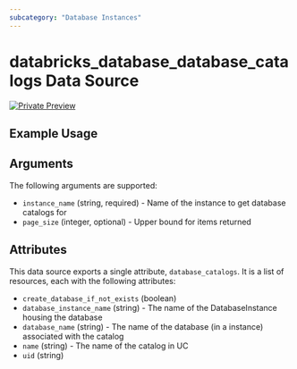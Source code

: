 ```yaml
---
subcategory: "Database Instances"
---
```

# databricks_database_database_catalogs Data Source
[![Private Preview](https://img.shields.io/badge/Release_Stage-Private_Preview-blueviolet)](https://docs.databricks.com/aws/en/release-notes/release-types)



## Example Usage


## Arguments
The following arguments are supported:
* `instance_name` (string, required) - Name of the instance to get database catalogs for
* `page_size` (integer, optional) - Upper bound for items returned


## Attributes
This data source exports a single attribute, `database_catalogs`. It is a list of resources, each with the following attributes:
* `create_database_if_not_exists` (boolean)
* `database_instance_name` (string) - The name of the DatabaseInstance housing the database
* `database_name` (string) - The name of the database (in a instance) associated with the catalog
* `name` (string) - The name of the catalog in UC
* `uid` (string)